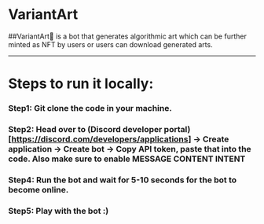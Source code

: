 # VariantArt
##VariantArt🎨 is a bot that generates algorithmic art which can be further minted as NFT by users or users can download generated arts.

---
# Steps to run it locally:

### Step1: Git clone the code in your machine.

### Step2: Head over to (Discord developer portal)[https://discord.com/developers/applications] -> Create application -> Create bot -> Copy API token, paste that into the code. Also make sure to enable **MESSAGE CONTENT INTENT**

### Step4: Run the bot and wait for 5-10 seconds for the bot to become online.

### Step5: Play with the bot :)
